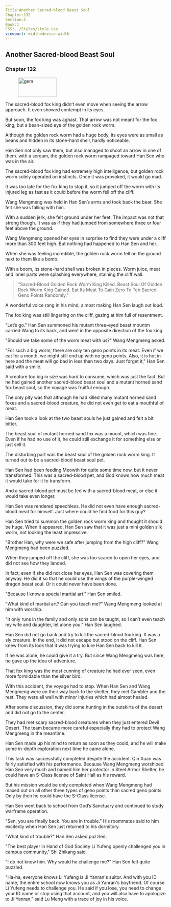 ```yaml
---
Title:Another Sacred-blood Beast Soul 
Chapter:132 
Section:1 
Book:1 
CSS:../Styles/style.css 
viewport: width=device-width
---
```

  
## Another Sacred-blood Beast Soul
### Chapter 132
  
<figure>
	<img src="../Images/gem.gif" alt="gem" id="gem" width="120" height="60" />
</figure>
  

  
The sacred-blood fox king didn’t even move when seeing the arrow approach. It even showed contempt in its eyes.

But soon, the fox king was aghast. That arrow was not meant for the fox king, but a bean-sized eye of the golden rock worm.

Although the golden rock worm had a huge body, its eyes were as small as beans and hidden in its stone-hard shell, hardly noticeable.

Hen Sen not only saw them, but also managed to shoot an arrow in one of them. with a scream, the golden rock worm rampaged toward Han Sen who was in the air.

The sacred-blood fox king had extremely high intelligence, but golden rock worm solely operated on instincts. Once it was provoked, it would go mad.

It was too late for the fox king to stop it, so it jumped off the worm with its injured leg as fast as it could before the worm fell off the cliff.

Wang Mengmeng was held in Han Sen’s arms and took back the bear. She felt she was falling with him.

With a sudden jerk, she felt ground under her feet. The impact was not that strong though. It was as if they had jumped from somewhere three or four feet above the ground.

Wang Mengmeng opened her eyes in surprise to find they were under a cliff more than 300 feet high. But nothing had happened to Han Sen and her.

When she was feeling incredible, the golden rock worm fell on the ground next to them like a bomb.

With a boom, its stone-hard shell was broken in pieces. Worm juice, meat and inner parts were splashing everywhere, staining the cliff wall.

> "Sacred-Blood Golden Rock Worm King Killed. Beast Soul Of Golden Rock Worm King Gained. Eat Its Meat To Gain Zero To Ten Sacred Geno Points Randomly."

A wonderful voice rang in his mind, almost making Han Sen laugh out loud.

The fox king was still lingering on the cliff, gazing at him full of resentment.

"Let’s go." Han Sen summoned his mutant three-eyed beast mountm carried Wang to its back, and went in the opposite direction of the fox king.

"Should we take some of the worm meat with us?" Wang Mengmeng asked.

"For such a big worm, there are only ten geno points in its meat. Even if we eat for a month, we might still end up with no geno points. Also, it is hot in here and the meat will go bad in less than two days. Just forget it," Han Sen said with a smile.

A creature too big in size was hard to consume, which was just the fact. But he had gained another sacred-blood beast soul and a mutant horned sand fox beast soul, so the voyage was fruitful enough.

The only pity was that although he had killed many mutant horned sand foxes and a sacred-blood creature, he did not even get to eat a mouthful of meat.

Han Sen took a look at the two beast souls he just gained and felt a bit bitter.

The beast soul of mutant horned sand fox was a mount, which was fine. Even if he had no use of it, he could still exchange it for something else or just sell it.

The disturbing part was the beast soul of the golden rock worm king. It turned out to be a sacred-blood beast soul pet.

Han Sen had been feeding Meowth for quite some time now, but it never transformed. This was a sacred-blood pet, and God knows how much meat it would take for it to transform.

And a sacred-blood pet must be fed with a sacred-blood meat, or else it would take even longer.

Han Sen was rendered speechless. He did not even have enough sacred-blood meat for himself. Just where could he find food for this guy?

Han Sen tried to summon the golden rock worm king and thought it should be huge. When it appeared, Han Sen saw that it was just a mini golden silk worm, not looking the least impressive.

"Brother Han, why were we safe after jumping from the high cliff?" Wang Mengmeng had been puzzled.

When they jumped off the cliff, she was too scared to open her eyes, and did not see how they landed.

In fact, even if she did not close her eyes, Han Sen was covering them anyway. He did it so that he could use the wings of the purple-winged dragon beast soul. Or it could never have been done.

"Because I know a special martial art." Han Sen smiled.

"What kind of martial art? Can you teach me?" Wang Mengmeng looked at him with worship.

"It only runs in the family and only sons can be taught, so I can’t even teach my wife and daughter, let alone you." Han Sen laughed.

Han Sen did not go back and try to kill the sacred-blood fox king. It was a sly creature. In the end, it did not escape but stood on the cliff. Han Sen knew from its look that it was trying to lure Han Sen back to kill it.

If he was alone, he could give it a try. But since Wang Mengmeng was here, he gave up the idea of adventure.

That fox king was the most cunning of creature he had ever seen, even more formidable than the silver bird.

With this accident, the voyage had to stop. When Han Sen and Wang Mengmeng were on their way back to the shelter, they met Gambler and the rest. They were all well with minor injuries which had almost healed.

After some discussion, they did some hunting in the outskirts of the desert and did not go to the center.

They had met scary sacred-blood creatures when they just entered Devil Desert. The team became more careful especially they had to protect Wang Mengmeng in the meantime.

Han Sen made up his mind to return as soon as they could, and he will make some in-depth exploration next time he came alone.

This task was successfully completed despite the accident. Qin Xuan was fairly satisfied with his performance. Because Wang Mengmeng worshiped Han Sen very much and named him her protector in Steel Armor Shelter, he could have an S-Class license of Saint Hall as his reward.

But his mission would be only completed when Wang Mengmeng had maxed out on all other three types of geno points than sacred geno points. Only by then he could have the S-Class license.

Han Sen went back to school from God’s Sanctuary and continued to study warframe operation.

"Sen, you are finally back. You are in trouble." His roommates said to him excitedly when Han Sen just returned to his dormitory.

"What kind of trouble?" Han Sen asked puzzled.

"The best player in Hand of God Society Li Yufeng openly challenged you in campus community," Shi Zhikang said.

"I do not know him. Why would he challenge me?" Han Sen felt quite puzzled.

"Ha-ha, everyone knows Li Yufeng is Ji Yanran's suitor. And with you ID name, the entire school now knows you as Ji Yanran's boyfriend. Of course Li Yufeng needs to challenge you. He said if you lose, you need to change your ID name or stop using that account, and you will also have to apologize to Ji Yanran," said Lu Meng with a trace of joy in his voice.